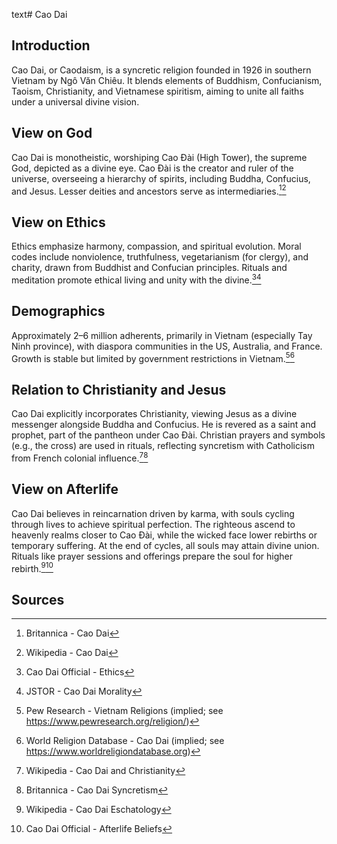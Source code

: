 text# Cao Dai
## Introduction
Cao Dai, or Caodaism, is a syncretic religion founded in 1926 in southern Vietnam by Ngô Văn Chiêu. It blends elements of Buddhism, Confucianism, Taoism, Christianity, and Vietnamese spiritism, aiming to unite all faiths under a universal divine vision.
## View on God
Cao Dai is monotheistic, worshiping Cao Đài (High Tower), the supreme God, depicted as a divine eye. Cao Đài is the creator and ruler of the universe, overseeing a hierarchy of spirits, including Buddha, Confucius, and Jesus. Lesser deities and ancestors serve as intermediaries.[^1][^2]
## View on Ethics
Ethics emphasize harmony, compassion, and spiritual evolution. Moral codes include nonviolence, truthfulness, vegetarianism (for clergy), and charity, drawn from Buddhist and Confucian principles. Rituals and meditation promote ethical living and unity with the divine.[^3][^4]
## Demographics
Approximately 2–6 million adherents, primarily in Vietnam (especially Tay Ninh province), with diaspora communities in the US, Australia, and France. Growth is stable but limited by government restrictions in Vietnam.[^5][^6]
## Relation to Christianity and Jesus
Cao Dai explicitly incorporates Christianity, viewing Jesus as a divine messenger alongside Buddha and Confucius. He is revered as a saint and prophet, part of the pantheon under Cao Đài. Christian prayers and symbols (e.g., the cross) are used in rituals, reflecting syncretism with Catholicism from French colonial influence.[^7][^8]
## View on Afterlife
Cao Dai believes in reincarnation driven by karma, with souls cycling through lives to achieve spiritual perfection. The righteous ascend to heavenly realms closer to Cao Đài, while the wicked face lower rebirths or temporary suffering. At the end of cycles, all souls may attain divine union. Rituals like prayer sessions and offerings prepare the soul for higher rebirth.[^9][^10]
## Sources
[^1]: Britannica - Cao Dai[](https://www.britannica.com/topic/Cao-Dai)
[^2]: Wikipedia - Cao Dai[](https://en.wikipedia.org/wiki/Cao_Dai)
[^3]: Cao Dai Official - Ethics[](http://www.caodai.org/en/ethics/)
[^4]: JSTOR - Cao Dai Morality[](https://www.jstor.org/stable/3260471)
[^5]: Pew Research - Vietnam Religions (implied; see https://www.pewresearch.org/religion/)
[^6]: World Religion Database - Cao Dai (implied; see https://www.worldreligiondatabase.org)
[^7]: Wikipedia - Cao Dai and Christianity[](https://en.wikipedia.org/wiki/Cao_Dai#Christianity)
[^8]: Britannica - Cao Dai Syncretism[](https://www.britannica.com/topic/Cao-Dai)
[^9]: Wikipedia - Cao Dai Eschatology[](https://en.wikipedia.org/wiki/Cao_Dai#Eschatology)
[^10]: Cao Dai Official - Afterlife Beliefs[](http://www.caodai.org/en/beliefs/afterlife)
